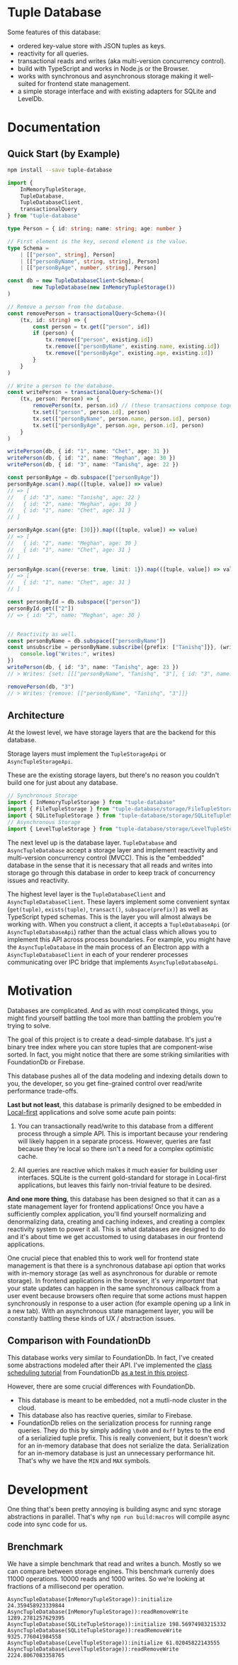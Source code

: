 # Tuple Database

Some features of this database:

- ordered key-value store with JSON tuples as keys.
- reactivity for all queries.
- transactional reads and writes (aka multi-version concurrency control).
- build with TypeScript and works in Node.js or the Browser.
- works with synchronous and asynchronous storage making it well-suited for frontend state management.
- a simple storage interface and with existing adapters for SQLite and LevelDb.


# Documentation

## Quick Start (by Example)

```sh
npm install --save tuple-database
```

```ts
import {
	InMemoryTupleStorage,
	TupleDatabase,
	TupleDatabaseClient,
	transactionalQuery
} from "tuple-database"

type Person = { id: string; name: string; age: number }

// First element is the key, second element is the value.
type Schema =
	| [["person", string], Person]
	| [["personByName", string, string], Person]
	| [["personByAge", number, string], Person]

const db = new TupleDatabaseClient<Schema>(
		new TupleDatabase(new InMemoryTupleStorage())
)

// Remove a person from the database.
const removePerson = transactionalQuery<Schema>()(
	(tx, id: string) => {
		const person = tx.get(["person", id])
		if (person) {
			tx.remove(["person", existing.id])
			tx.remove(["personByName", existing.name, existing.id])
			tx.remove(["personByAge", existing.age, existing.id])
		}
	}
)

// Write a person to the database.
const writePerson = transactionalQuery<Schema>()(
	(tx, person: Person) => {
		removePerson(tx, person.id) // (these transactions compose together ;)
		tx.set(["person", person.id], person)
		tx.set(["personByName", person.name, person.id], person)
		tx.set(["personByAge", person.age, person.id], person)
	}
)

writePerson(db, { id: "1", name: "Chet", age: 31 })
writePerson(db, { id: "2", name: "Meghan", age: 30 })
writePerson(db, { id: "3", name: "Tanishq", age: 22 })

const personByAge = db.subspace(["personByAge"])
personByAge.scan().map(([tuple, value]) => value)
// => [
//   { id: "3", name: "Tanishq", age: 22 }
//   { id: "2", name: "Meghan", age: 30 }
//   { id: "1", name: "Chet", age: 31 }
// ]

personByAge.scan({gte: [30]}).map(([tuple, value]) => value)
// => [
//   { id: "2", name: "Meghan", age: 30 }
//   { id: "1", name: "Chet", age: 31 }
// ]

personByAge.scan({reverse: true, limit: 1}).map(([tuple, value]) => value)
// => [
//   { id: "1", name: "Chet", age: 31 }
// ]

const personById = db.subspace(["person"])
personById.get(["2"])
// => { id: "2", name: "Meghan", age: 30 }


// Reactivity as well.
const personByName = db.subspace(["personByName"])
const unsubscribe = personByName.subscribe({prefix: ["Tanishq"]}}, (writes) => {
	console.log("Writes:", writes)
})
writePerson(db, { id: "3", name: "Tanishq", age: 23 })
// > Writes: {set: [[["personByName", "Tanishq", "3"], { id: "3", name: "Tanishq", age: 23 }]]}

removePerson(db, "3")
// > Writes: {remove: [["personByName", "Tanishq", "3"]]}
```

## Architecture

At the lowest level, we have storage layers that are the backend for this database.

Storage layers must implement the `TupleStorageApi` or `AsyncTupleStorageApi`.

These are the existing storage layers, but there's no reason you couldn't build one for just about any database.

```ts
// Synchronous Storage
import { InMemoryTupleStorage } from "tuple-database"
import { FileTupleStorage } from "tuple-database/storage/FileTupleStorage"
import { SQLiteTupleStorage } from "tuple-database/storage/SQLiteTupleStorage"
// Asynchronous Storage
import { LevelTupleStorage } from "tuple-database/storage/LevelTupleStorage"
```

The next level up is the database layer. `TupleDatabase` and `AsyncTupleDatabase` accept a storage layer and implement reactivity and multi-version concurrency control (MVCC). This is the "embedded" database in the sense that it is necessary that all reads and writes into storage go through this database in order to keep track of concurrency issues and reactivity.

The highest level layer is the `TupleDatabaseClient` and `AsyncTupleDatabaseClient`. These layers implement some convenient syntax (`get(tuple)`, `exists(tuple)`, `transact()`, `subspace(prefix)`) as well as TypeScript typed schemas. This is the layer you will almost always be working with. When you construct a client, it accepts a `TupleDatabaseApi` (or `AsyncTupleDatabaseApi`) rather than the actual class which allows you to implement this API across process boundaries. For example, you might have the `AsyncTupleDatabase` in the main process of an Electron app with a `AsyncTupleDatabaseClient` in each of your renderer processes communicating over IPC bridge that implements `AsyncTupleDatabaseApi`.

# Motivation

Databases are complicated. And as with most complicated things, you might find yourself battling the tool more than battling the problem you're trying to solve.

The goal of this project is to create a dead-simple database. It's just a binary tree index where you can store tuples that are component-wise sorted. In fact, you might notice that there are some striking similarities with FoundationDb or Firebase.

This database pushes all of the data modeling and indexing details down to you, the developer, so you get fine-grained control over read/write performance trade-offs.

**Last but not least**, this database is primarily designed to be embedded in [Local-first](https://www.inkandswitch.com/local-first.html) applications and solve some acute pain points:

1. You can transactionally read/write to this database from a different process through a simple API. This is important because your rendering will likely happen in a separate process. However, queries are fast because they're local so there isn't a need for a complex optimistic cache.

2. All queries are reactive which makes it much easier for building user interfaces. SQLite is the current gold-standard for storage in Local-first applications, but leaves this fairly non-trivial feature to be desired.

**And one more thing**, this database has been designed so that it can as a state management layer for frontend applications! Once you have a sufficiently complex application, you'll find yourself normalizing and denormalizing data, creating and caching indexes, and creating a complex reactivity system to power it all. This is what databases are designed to do and it's about time we get accustomed to using databases in our frontend applications.

One crucial piece that enabled this to work well for frontend state management is that there is a synchronous database api option that works with in-memory storage (as well as asynchronous for durable or remote storage). In frontend applications in the browser, it's *very important* that your state updates can happen in the same synchronous callback from a user event because browsers often require that some actions must happen synchronously in response to a user action (for example opening up a link in a new tab). With an asynchronous state management layer, you will be constantly battling these kinds of UX / abstraction issues.

## Comparison with FoundationDb

This database works very similar to FoundationDb. In fact, I've created some abstractions modeled after their API. I've implemented the [class scheduling tutorial](https://apple.github.io/foundationdb/class-scheduling.html) from FoundationDb [as a test in this project](./src/test/classScheduling.test.ts).

However, there are some crucial differences with FoundationDb.

- This database is meant to be embedded, not a mutli-node cluster in the cloud.
- This database also has reactive queries, similar to Firebase.
- FoundationDb relies on the serialization process for running range queries. They do this by simply adding  `\0x00` and `0xff` bytes to the end of a serializied tuple prefix. This is really convenient, but it doesn't work for an in-memory database that does not serialize the data. Serialization for an in-memory database is just an unnecessary performance hit. That's why we have the `MIN` and `MAX` symbols.

# Development

One thing that's been pretty annoying is building async and sync storage abstractions in parallel. That's why `npm run build:macros` will compile async code into sync code for us.

## Brenchmark

We have a simple benchmark that read and writes a bunch. Mostly so we can compare between storage engines. This benchmark currenly does 11000 operations. 10000 reads and 1000 writes. So we're looking at fractions of a millisecond per operation.

```
AsyncTupleDatabase(InMemoryTupleStorage)):initialize 24.359458923339844
AsyncTupleDatabase(InMemoryTupleStorage)):readRemoveWrite 1289.2781257629395
AsyncTupleDatabase(SQLiteTupleStorage)):initialize 198.56974983215332
AsyncTupleDatabase(SQLiteTupleStorage)):readRemoveWrite 9325.776041984558
AsyncTupleDatabase(LevelTupleStorage)):initialize 61.02045822143555
AsyncTupleDatabase(LevelTupleStorage)):readRemoveWrite 2224.8067083358765
```
